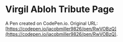 # Virgil Abloh Tribute Page

A Pen created on CodePen.io. Original URL: [https://codepen.io/jacobmiller9826/pen/RwVOBzQ](https://codepen.io/jacobmiller9826/pen/RwVOBzQ).


